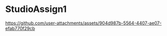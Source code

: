# StudioAssign1
 


https://github.com/user-attachments/assets/904d987b-5564-4407-ae07-efab770f29cb


